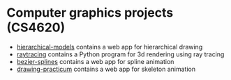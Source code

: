 # Computer graphics projects (CS4620)

- [hierarchical-models](./hierarchical-models/) contains a web app for hierarchical drawing
- [raytracing](./raytracing/) contains a Python program for 3d rendering using ray tracing
- [bezier-splines](./bezier-splines) contains a web app for spline animation 
- [drawing-practicum](./drawing-practicum) contains a web app for skeleton animation
